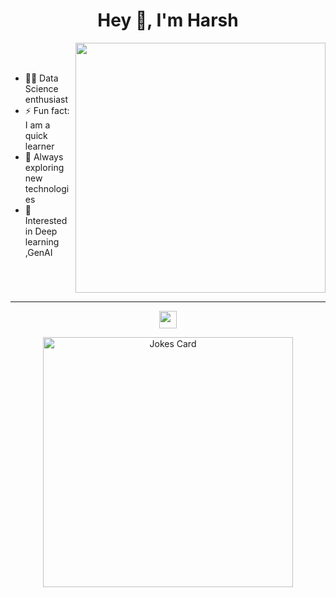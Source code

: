 <h1 align="center">Hey 👋, I'm Harsh</h1>

<img src="https://user-images.githubusercontent.com/74038190/229223263-cf2e4b07-2615-4f87-9c38-e37600f8381a.gif" align="right" width="400"/>
<br><br>

- 🧑‍💻 Data Science enthusiast  
- ⚡ Fun fact: I am a quick learner  
- 🌱 Always exploring new technologies  
- 🎯 Interested in Deep learning ,GenAI

<br clear="right"/>

---

<p align="center">
  <a href="https://www.linkedin.com/in/harshwardhankotkar/" target="_blank">
    <img src="https://img.shields.io/badge/LinkedIn-0077B5?style=for-the-badge&logo=linkedin&logoColor=white" height="28"/>
  </a>
</p>

<p align="center">
  <a href="https://readme-jokes.vercel.app">
    <img src="https://readme-jokes.vercel.app/api?theme=default" width="400" alt="Jokes Card"/>
  </a>
</p>
